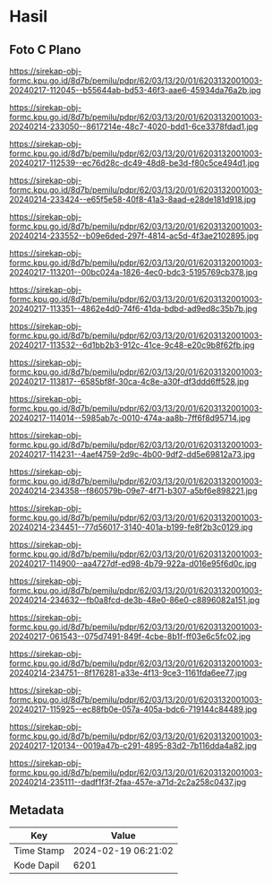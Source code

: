 # Hasil

## Foto C Plano

https://sirekap-obj-formc.kpu.go.id/8d7b/pemilu/pdpr/62/03/13/20/01/6203132001003-20240217-112045--b55644ab-bd53-46f3-aae6-45934da76a2b.jpg

https://sirekap-obj-formc.kpu.go.id/8d7b/pemilu/pdpr/62/03/13/20/01/6203132001003-20240214-233050--8617214e-48c7-4020-bdd1-6ce3378fdad1.jpg

https://sirekap-obj-formc.kpu.go.id/8d7b/pemilu/pdpr/62/03/13/20/01/6203132001003-20240217-112539--ec76d28c-dc49-48d8-be3d-f80c5ce494d1.jpg

https://sirekap-obj-formc.kpu.go.id/8d7b/pemilu/pdpr/62/03/13/20/01/6203132001003-20240214-233424--e65f5e58-40f8-41a3-8aad-e28de181d918.jpg

https://sirekap-obj-formc.kpu.go.id/8d7b/pemilu/pdpr/62/03/13/20/01/6203132001003-20240214-233552--b09e6ded-297f-4814-ac5d-4f3ae2102895.jpg

https://sirekap-obj-formc.kpu.go.id/8d7b/pemilu/pdpr/62/03/13/20/01/6203132001003-20240217-113201--00bc024a-1826-4ec0-bdc3-5195769cb378.jpg

https://sirekap-obj-formc.kpu.go.id/8d7b/pemilu/pdpr/62/03/13/20/01/6203132001003-20240217-113351--4862e4d0-74f6-41da-bdbd-ad9ed8c35b7b.jpg

https://sirekap-obj-formc.kpu.go.id/8d7b/pemilu/pdpr/62/03/13/20/01/6203132001003-20240217-113532--6d1bb2b3-912c-41ce-9c48-e20c9b8f62fb.jpg

https://sirekap-obj-formc.kpu.go.id/8d7b/pemilu/pdpr/62/03/13/20/01/6203132001003-20240217-113817--6585bf8f-30ca-4c8e-a30f-df3ddd6ff528.jpg

https://sirekap-obj-formc.kpu.go.id/8d7b/pemilu/pdpr/62/03/13/20/01/6203132001003-20240217-114014--5985ab7c-0010-474a-aa8b-7ff6f8d95714.jpg

https://sirekap-obj-formc.kpu.go.id/8d7b/pemilu/pdpr/62/03/13/20/01/6203132001003-20240217-114231--4aef4759-2d9c-4b00-9df2-dd5e69812a73.jpg

https://sirekap-obj-formc.kpu.go.id/8d7b/pemilu/pdpr/62/03/13/20/01/6203132001003-20240214-234358--f860579b-09e7-4f71-b307-a5bf6e898221.jpg

https://sirekap-obj-formc.kpu.go.id/8d7b/pemilu/pdpr/62/03/13/20/01/6203132001003-20240214-234451--77d56017-3140-401a-b199-fe8f2b3c0129.jpg

https://sirekap-obj-formc.kpu.go.id/8d7b/pemilu/pdpr/62/03/13/20/01/6203132001003-20240217-114900--aa4727df-ed98-4b79-922a-d016e95f6d0c.jpg

https://sirekap-obj-formc.kpu.go.id/8d7b/pemilu/pdpr/62/03/13/20/01/6203132001003-20240214-234632--fb0a8fcd-de3b-48e0-86e0-c8896082a151.jpg

https://sirekap-obj-formc.kpu.go.id/8d7b/pemilu/pdpr/62/03/13/20/01/6203132001003-20240217-061543--075d7491-849f-4cbe-8b1f-ff03e6c5fc02.jpg

https://sirekap-obj-formc.kpu.go.id/8d7b/pemilu/pdpr/62/03/13/20/01/6203132001003-20240214-234751--8f176281-a33e-4f13-9ce3-1161fda6ee77.jpg

https://sirekap-obj-formc.kpu.go.id/8d7b/pemilu/pdpr/62/03/13/20/01/6203132001003-20240217-115925--ec88fb0e-057a-405a-bdc6-719144c84489.jpg

https://sirekap-obj-formc.kpu.go.id/8d7b/pemilu/pdpr/62/03/13/20/01/6203132001003-20240217-120134--0019a47b-c291-4895-83d2-7b116dda4a82.jpg

https://sirekap-obj-formc.kpu.go.id/8d7b/pemilu/pdpr/62/03/13/20/01/6203132001003-20240214-235111--dadf1f3f-2faa-457e-a71d-2c2a258c0437.jpg


## Metadata

| Key        | Value               |
| ---------- | ------------------- |
| Time Stamp | 2024-02-19 06:21:02 |
| Kode Dapil | 6201                |



